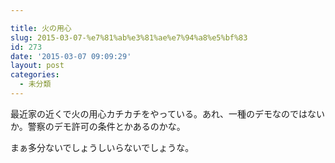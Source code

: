 ```yaml
---

title: 火の用心
slug: 2015-03-07-%e7%81%ab%e3%81%ae%e7%94%a8%e5%bf%83
id: 273
date: '2015-03-07 09:09:29'
layout: post
categories:
  - 未分類
---
```


最近家の近くで火の用心カチカチをやっている。あれ、一種のデモなのではないか。警察のデモ許可の条件とかあるのかな。

まぁ多分ないでしょうしいらないでしょうな。